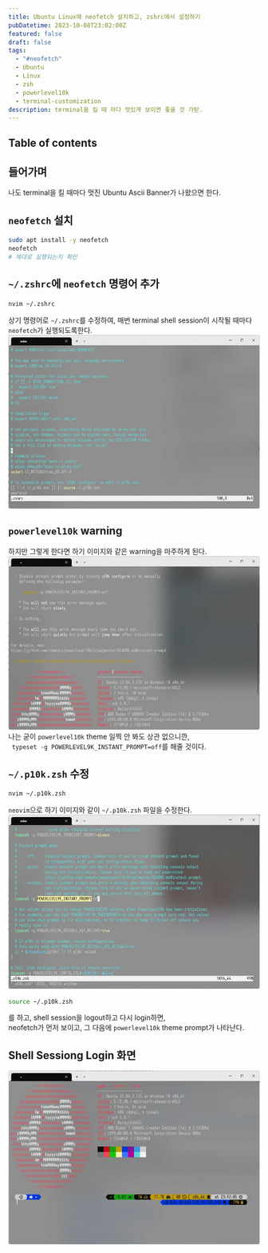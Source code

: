 ```yaml
---
title: Ubuntu Linux에 neofetch 설치하고, zshrc에서 설정하기
pubDatetime: 2023-10-08T23:02:00Z
featured: false
draft: false
tags:
  - "#neofetch"
  - Ubuntu
  - Linux
  - zsh
  - powerlevel10k
  - terminal-customization
description: terminal을 킬 때 마다 멋있게 보이면 좋을 것 가탇.
---
```


## Table of contents

## 들어가며

나도 terminal을 킬 때마다 멋진 Ubuntu Ascii Banner가 나왔으면 한다.

## `neofetch` 설치

```zsh
sudo apt install -y neofetch
neofetch
# 제대로 실행되는지 확인
```

## `~/.zshrc`에 `neofetch` 명령어 추가

```zsh
nvim ~/.zshrc
```

상기 명령어로 `~/.zshrc`를 수정하여, 매번 terminal shell session이 시작될 때마다 `neofetch`가 실행되도록한다.
![](/src/assets/image/install-neofetch-on-ubuntu-linux-and-configure-on-zshrc-1696773882315.jpeg)

## `powerlevel10k` warning

하지만 그렇게 한다면 하기 이미지와 같은 warning을 마주하게 된다.
![](/src/assets/image/install-neofetch-on-ubuntu-linux-and-configure-on-zshrc-1696773948814.jpeg)
나는 굳이 `powerlevel10k` theme 일찍 안 봐도 상관 없으니깐,  
` typeset -g POWERLEVEL9K_INSTANT_PROMPT=off`를 해줄 것이다.

## `~/.p10k.zsh` 수정

```zsh
nvim ~/.p10k.zsh
```

`neovim`으로 하기 이미지와 같이 `~/.p10k.zsh` 파일을 수정한다.
![](/src/assets/image/install-neofetch-on-ubuntu-linux-and-configure-on-zshrc-1696774087393.jpeg)

```zsh
source ~/.p10k.zsh
```

를 하고, shell session을 logout하고 다시 login하면,  
neofetch가 먼저 보이고, 그 다음에 `powerlevel10k` theme prompt가 나타난다.

## Shell Sessiong Login 화면

![](/src/assets/image/install-neofetch-on-ubuntu-linux-and-configure-on-zshrc-1696774546411.jpeg)
